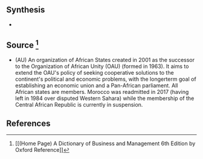 ## Synthesis
- 
## Source [^1]
- (AU) An organization of African States created in 2001 as the successor to the Organization of African Unity (OAU) (formed in 1963). It aims to extend the OAU's policy of seeking cooperative solutions to the continent's political and economic problems, with the longerterm goal of establishing an economic union and a Pan-African parliament. All African states are members. Morocco was readmitted in 2017 (having left in 1984 over disputed Western Sahara) while the membership of the Central African Republic is currently in suspension.
## References

[^1]: [[(Home Page) A Dictionary of Business and Management 6th Edition by Oxford Reference]]